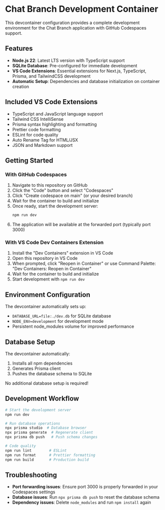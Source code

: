 # Chat Branch Development Container

This devcontainer configuration provides a complete development environment for the Chat Branch application with GitHub Codespaces support.

## Features

- **Node.js 22**: Latest LTS version with TypeScript support
- **SQLite Database**: Pre-configured for immediate development
- **VS Code Extensions**: Essential extensions for Next.js, TypeScript, Prisma, and TailwindCSS development
- **Automatic Setup**: Dependencies and database initialization on container creation

## Included VS Code Extensions

- TypeScript and JavaScript language support
- Tailwind CSS IntelliSense
- Prisma syntax highlighting and formatting
- Prettier code formatting
- ESLint for code quality
- Auto Rename Tag for HTML/JSX
- JSON and Markdown support

## Getting Started

### With GitHub Codespaces

1. Navigate to this repository on GitHub
2. Click the "Code" button and select "Codespaces"
3. Click "Create codespace on main" (or your desired branch)
4. Wait for the container to build and initialize
5. Once ready, start the development server:
   ```bash
   npm run dev
   ```
6. The application will be available at the forwarded port (typically port 3000)

### With VS Code Dev Containers Extension

1. Install the "Dev Containers" extension in VS Code
2. Open this repository in VS Code
3. When prompted, click "Reopen in Container" or use Command Palette: "Dev Containers: Reopen in Container"
4. Wait for the container to build and initialize
5. Start development with `npm run dev`

## Environment Configuration

The devcontainer automatically sets up:

- `DATABASE_URL=file:./dev.db` for SQLite database
- `NODE_ENV=development` for development mode
- Persistent node_modules volume for improved performance

## Database Setup

The devcontainer automatically:

1. Installs all npm dependencies
2. Generates Prisma client
3. Pushes the database schema to SQLite

No additional database setup is required!

## Development Workflow

```bash
# Start the development server
npm run dev

# Run database operations
npx prisma studio  # Database browser
npx prisma generate  # Regenerate client
npx prisma db push   # Push schema changes

# Code quality
npm run lint        # ESLint
npm run format      # Prettier formatting
npm run build       # Production build
```

## Troubleshooting

- **Port forwarding issues**: Ensure port 3000 is properly forwarded in your Codespaces settings
- **Database issues**: Run `npx prisma db push` to reset the database schema
- **Dependency issues**: Delete `node_modules` and run `npm install` again